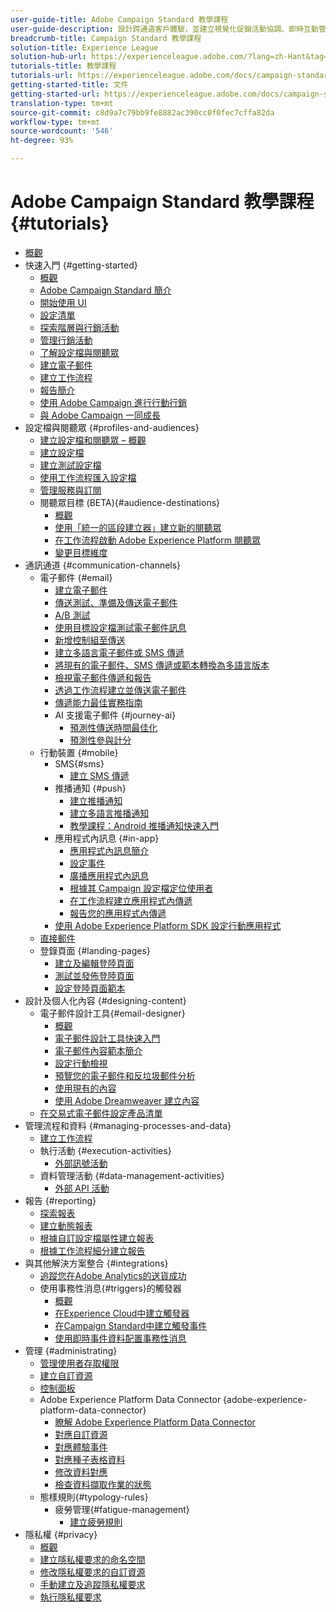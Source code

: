 ```yaml
---
user-guide-title: Adobe Campaign Standard 教學課程
user-guide-description: 設計跨通道客戶體驗，並建立視覺化促銷活動協調、即時互動管理和跨通道執行的環境。
breadcrumb-title: Campaign Standard 教學課程
solution-title: Experience League
solution-hub-url: https://experienceleague.adobe.com/?lang=zh-Hant&tag=Campaign+Standard#recommended/solutions/campaign
tutorials-title: 教學課程
tutorials-url: https://experienceleague.adobe.com/docs/campaign-standard-learn/tutorials/overview.html?lang=zh-Hant
getting-started-title: 文件
getting-started-url: https://experienceleague.adobe.com/docs/campaign-standard/using/campaign-standard-home.html?lang=zh-Hant
translation-type: tm+mt
source-git-commit: c8d9a7c79bb9fe8882ac390cc0f0fec7cffa82da
workflow-type: tm+mt
source-wordcount: '546'
ht-degree: 93%

---
```



# Adobe Campaign Standard 教學課程 {#tutorials}

+ [概觀](/help/overview.md)
+ 快速入門 {#getting-started}
   + [概觀](/help/getting-started/getting-started-overview.md)
   + [Adobe Campaign Standard 簡介](/help/getting-started/adobe-campaign-standard-introduction.md)
   + [開始使用 UI](/help/getting-started/getting-started-with-the-ui.md)
   + [設定清單](/help/getting-started/configure-a-list.md)
   + [探索階層與行銷活動](/help/getting-started/explore-hierarchy-and-marketing-activities.md)
   + [管理行銷活動](/help/getting-started/managing-campaigns.md)
   + [了解設定檔與閱聽眾](/help/getting-started/understanding-profiles-and-audiences.md)
   + [建立電子郵件](https://experienceleague.adobe.com/docs/campaign-standard-learn/tutorials/communication-channels/email/create-email-from-homepage.html?lang=zh-Hant)
   + [建立工作流程](https://experienceleague.adobe.com/docs/campaign-standard-learn/tutorials/managing-processes-and-data/creating-a-workflow.html?lang=zh-Hant)
   + [報告簡介](/help/getting-started/reporting-with-adobe-campaign-introduction.md)
   + [使用 Adobe Campaign 進行行動行銷](/help/getting-started/mobile-marketing-with-adobe-campaign.md)
   + [與 Adobe Campaign 一同成長](/help/getting-started/growing-with-adobe-campaign.md)
+ 設定檔與閱聽眾 {#profiles-and-audiences}
   + [建立設定檔和閱聽眾 – 概觀](/help/profiles-and-audiences/creating-profiles-and-audiences.md)
   + [建立設定檔](/help/profiles-and-audiences/creating-a-profile.md)
   + [建立測試設定檔](/help/profiles-and-audiences/test-profiles.md)
   + [使用工作流程匯入設定檔](/help/managing-processes-and-data/importing-profiles.md)
   + [管理服務與訂閱](/help/managing-processes-and-data/services-and-subscriptions.md)
   + 閱聽眾目標 (BETA){#audience-destinations}
      + [概觀](/help/profiles-and-audiences/audience-destinations/audience-destinations-overview.md)
      + [使用「統一的區段建立器」建立新的閱聽眾](/help/profiles-and-audiences/audience-destinations/creating-audiences-using-segment-builder.md)
      + [在工作流程啟動 Adobe Experience Platform 閱聽眾](/help/profiles-and-audiences/audience-destinations/activating-aep-audiences.md)
      + [變更目標維度](/help/profiles-and-audiences/audience-destinations/changing-targeting-dimension.md)
+ 通訊通道 {#communication-channels}
   + 電子郵件 {#email}
      + [建立電子郵件](/help/communication-channels/email/create-email-from-homepage.md)
      + [傳送測試、準備及傳送電子郵件](/help/communication-channels/email/sending-test-preparing-sending-email.md)
      + [A/B 測試](/help/communication-channels/email/a-b-testing.md)
      + [使用目標設定檔測試電子郵件訊息](/help/communication-channels/email/profile-substitution.md)
      + [新增控制組至傳送](/help/communication-channels/email/control-groups.md)
      + [建立多語言電子郵件或 SMS 傳遞](/help/communication-channels/create-multilingual-deliveries.md)
      + [將現有的電子郵件、SMS 傳遞或範本轉換為多語言版本](/help/communication-channels/covert-into-multilingual-deliveries.md)
      + [檢視電子郵件傳遞和報告](/help/communication-channels/email/reviewing-personalized-email-delivery-and-reports.md)
      + [透過工作流程建立並傳送電子郵件](/help/communication-channels/email/create-and-send-emails-via-workflow.md)
      + [傳遞能力最佳實務指南](https://experienceleague.adobe.com/docs/deliverability-learn/deliverability-best-practice-guide/introduction.html?lang=zh-Hant)
      + AI 支援電子郵件 {#journey-ai}
         + [預測性傳送時間最佳化](/help/communication-channels/email/ai-powered-emails/predictive-send-time-optimization.md)
         + [預測性參與計分](/help/communication-channels/email/ai-powered-emails/predictive-engagement-scoring.md)
   + 行動裝置 {#mobile}
      + SMS{#sms}
         + [建立 SMS 傳遞](/help/communication-channels/mobile/sms/sms-delivery.md)
      + 推播通知 {#push}
         + [建立推播通知](/help/communication-channels/mobile/push-notifications/creating-a-push-notification.md)
         + [建立多語言推播通知](/help/communication-channels/mobile/push-notifications/creating-multilingual-push-notifications.md)
         + [教學課程：Android 推播通知快速入門](https://experienceleague.adobe.com/docs/campaign-standard-learn/getting-started-with-push-notifications-android/introduction.html?lang=zh-Hant)
      + 應用程式內訊息 {#in-app}
         + [應用程式內訊息簡介](/help/communication-channels/mobile/in-app/in-app-message-overview.md)
         + [設定事件](/help/communication-channels/mobile/in-app/configure-events.md)
         + [廣播應用程式內訊息](/help/communication-channels/mobile/in-app/broadcast-in-app-message.md)
         + [根據其 Campaign 設定檔定位使用者](/help/communication-channels/mobile/in-app/target-users-based-on-campaign-profile.md)
         + [在工作流程建立應用程式內傳遞](/help/communication-channels/mobile/in-app/in-app-activity.md)
         + [報告您的應用程式內傳遞](/help/communication-channels/mobile/in-app/in-app-reporting.md)
      + [使用 Adobe Experience Platform SDK 設定行動應用程式](/help/communication-channels/mobile/configure-mobile-apps-using-aep-sdk.md)
   + [直接郵件](/help/communication-channels/direct-mail/directmail.md)
   + 登錄頁面 {#landing-pages}
      + [建立及編輯登陸頁面](/help/communication-channels/landing-pages/landing-page-create-and-edit.md)
      + [測試並發佈登陸頁面](/help/communication-channels/landing-pages/landing-page-test-and-publish.md)
      + [設定登陸頁面範本](/help/communication-channels/landing-pages/landing-page-configure-templates.md)
+ 設計及個人化內容 {#designing-content}
   + 電子郵件設計工具{#email-designer}
      + [概觀](/help/designing-content/email-designer/email-designer-overview.md)
      + [電子郵件設計工具快速入門](/help/designing-content/email-designer/getting-started-with-the-email-designer.md)
      + [電子郵件內容範本簡介](/help/designing-content/email-designer/email-content-templates.md)
      + [設定行動檢視](/help/designing-content/email-designer/configure-the-mobile-view.md)
      + [預覽您的電子郵件和反垃圾郵件分析](/help/designing-content/email-designer/preview-your-email.md)
      + [使用現有的內容](/help/designing-content/email-designer/working-with-existing-content.md)
      + [使用 Adobe Dreamweaver 建立內容](/help/designing-content/email-designer/dreamweaver-integration.md)
   + [在交易式電子郵件設定產品清單](/help/designing-content/product-listings-in-transactional-email.md)
+ 管理流程和資料 {#managing-processes-and-data}
   + [建立工作流程](/help/managing-processes-and-data/creating-a-workflow.md)
   + 執行活動 {#execution-activities}
      + [外部訊號活動](/help/managing-processes-and-data/execution-activities/external-signal-activity.md)
   + 資料管理活動 {#data-management-activities}
      + [外部 API 活動](/help/managing-processes-and-data/data-management-activities/external-api-activity.md)
+ 報告 {#reporting}
   + [探索報表](/help/getting-started/exploring-reports.md)
   + [建立動態報表](/help/reporting/creating-a-dynamic-report.md)
   + [根據自訂設定檔屬性建立報表](/help/reporting/custom-profile-attributes-dynamic-reports.md)
   + [根據工作流程細分建立報告](/help/reporting/report-on-workflow-segments.md)
+ 與其他解決方案整合 {#integrations}
   + [追蹤您在Adobe Analytics的送貨成功](/help/integrations/track-the-success-of-your-deliveries-in-analytics.md)
   + 使用事務性消息{#triggers}的觸發器
      + [概觀](/help/integrations/using-triggers-for-transactional-messaging-overview.md)
      + [在Experience Cloud中建立觸發器](/help/integrations/create-a-trigger-in-experience-cloud.md)
      + [在Campaign Standard中建立觸發事件](/help/integrations/create-a-trigger-event.md)
      + [使用即時事件資料配置事務性消息](/help/integrations/configure-transactional-messages-using-realtime-event-data.md)
+ 管理 {#administrating}
   + [管理使用者存取權限](/help/administrating/managing-user-access-rights.md)
   + [建立自訂資源](https://experienceleague.adobe.com/docs/campaign-standard-learn/creating-custom-resources/introduction.html?lang=zh-Hant)
   + [控制面板](https://experienceleague.adobe.com/docs/campaign-standard-learn/control-panel/control-panel-overview.html?lang=zh-Hant)
   + Adobe Experience Platform Data Connector {adobe-experience-platform-data-connector}
      + [瞭解 Adobe Experience Platform Data Connector](/help/administrating/adobe-experience-platform-data-connector/understanding-the-adobe-experience-platform-data-connector.md)
      + [對應自訂資源](/help/administrating/adobe-experience-platform-data-connector/mapping-custom-resources.md)
      + [對應體驗事件](/help/administrating/adobe-experience-platform-data-connector/mapping-experience-events.md)
      + [對應種子表格資料](/help/administrating/adobe-experience-platform-data-connector/mapping-seed-table-data.md)
      + [修改資料對應](/help/administrating/adobe-experience-platform-data-connector/modifying-data-mapping.md)
      + [檢查資料擷取作業的狀態](/help/administrating/adobe-experience-platform-data-connector/checking-status-of-data-ingestion-jobs.md)
   + 態樣規則{#typology-rules}
      + 疲勞管理{#fatigue-management}
         + [建立疲勞規則](/help/administrating/typology-rules/fatigue-management/create-fatigue-rules.md)
+ 隱私權 {#privacy}
   + [概觀](/help/privacy/privacy-overview.md)
   + [建立隱私權要求的命名空間](/help/privacy/namespaces-for-privacy-requests.md)
   + [修改隱私權要求的自訂資源](/help/privacy/custom-resources-for-privacy-requests.md)
   + [手動建立及追蹤隱私權要求](/help/privacy/create-and-track-privacy-requests.md)
   + [執行隱私權要求](/help/privacy/execute-privacy-requests.md)